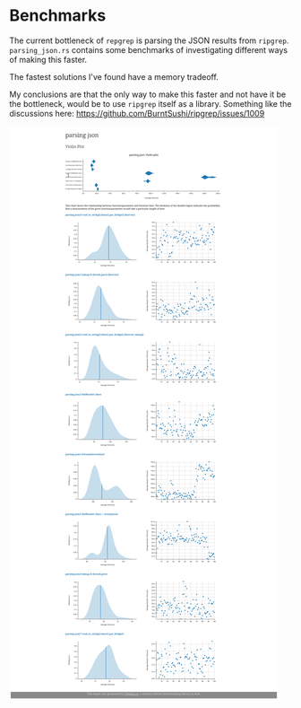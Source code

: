 # Benchmarks

The current bottleneck of `repgrep` is parsing the JSON results from `ripgrep`.
`parsing_json.rs` contains some benchmarks of investigating different ways of making this faster.

The fastest solutions I've found have a memory tradeoff.

My conclusions are that the only way to make this faster and not have it be the bottleneck, would be to use `ripgrep` itself as a library.
Something like the discussions here: https://github.com/BurntSushi/ripgrep/issues/1009

![screenshot of benchmark results](./parsing_json.png)